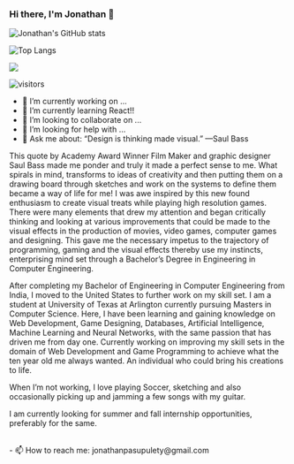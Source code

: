 ### Hi there, I'm Jonathan :wolf:

![Jonathan's GitHub stats](https://github-readme-stats.vercel.app/api?username=jonathankumar10&show_icons=true&theme=dark)

![Top Langs](https://github-readme-stats.vercel.app/api/top-langs/?username=jonathankumar10&layout=compact)

<img src="https://media.giphy.com/media/5ntdy5Ban1dIY/giphy.gif">

 ![visitors](https://visitor-badge.glitch.me/badge?page_id=jonathankumar10.visitor-badge)

- 🔭 I’m currently working on ...
- 🌱 I’m currently learning React!!
- 👯 I’m looking to collaborate on ...
- 🤔 I’m looking for help with ...
- 💬 Ask me about: “Design is thinking made visual.” —Saul Bass

This quote by Academy Award Winner Film Maker and graphic designer Saul Bass made me ponder and truly it made a perfect sense to me. What spirals in mind, transforms to ideas of creativity and then putting them on a drawing board through sketches and work on the systems to define them became a way of life for me! I was awe inspired by this new found enthusiasm to create visual treats while playing high resolution games. There were many elements that drew my attention and began critically thinking and looking at various improvements that could be made to the visual effects in the production of movies, video games, computer games and designing. This gave me the necessary impetus to the trajectory of programming, gaming and the visual effects thereby use my instincts, enterprising mind set through a Bachelor’s Degree in Engineering in Computer Engineering.

After completing my Bachelor of Engineering in Computer Engineering from India, I moved to the United States to further work on my skill set. I am a student at University of Texas at Arlington currently pursuing Masters in Computer Science. Here, I have been learning and gaining knowledge on Web Development, Game Designing, Databases, Artificial Intelligence, Machine Learning and Neural Networks, with the same passion that has driven me from day one. Currently working on improving my skill sets in the domain of Web Development and Game Programming to achieve what the ten year old me always wanted. An individual who could bring his creations to life.

When I’m not working, I love playing Soccer, sketching and also occasionally picking up and jamming a few songs with my guitar.

I am currently looking for summer and fall internship opportunities, preferably for the same.

<br>
- 📫 How to reach me: jonathanpasupulety@gmail.com
